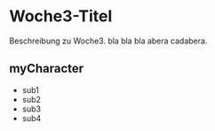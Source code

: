 # Woche3-Titel

Beschreibung zu Woche3.
bla bla bla abera cadabera.

## myCharacter

* sub1
* sub2
* sub3
* sub4
